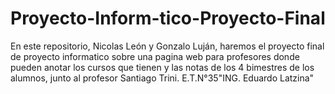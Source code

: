 # Proyecto-Inform-tico-Proyecto-Final
En este repositorio, Nicolas León y Gonzalo Luján, haremos el proyecto final de proyecto informatico sobre una pagina web para profesores donde pueden anotar los cursos que tienen y las notas de los 4 bimestres de los alumnos, junto al profesor Santiago Trini.
E.T.N°35"ING. Eduardo Latzina"
